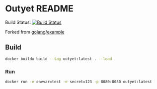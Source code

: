 # Outyet README

Build Status: [![Build Status](http://127.0.0.1:10081/buildStatus/icon?job=outyet)](http://127.0.0.1:10081/job/outyet/)

Forked from [golang/example](https://github.com/golang/example)

## Build

```sh
docker buildx build --tag outyet:latest . --load
```

### Run

```sh
docker run -e envvar=test -e secret=123 -p 8080:8080 outyet:latest
```
